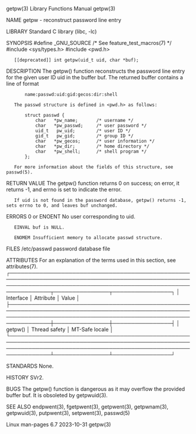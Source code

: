 getpw(3)                                                                                  Library Functions Manual                                                                                 getpw(3)

NAME
       getpw - reconstruct password line entry

LIBRARY
       Standard C library (libc, -lc)

SYNOPSIS
       #define _GNU_SOURCE             /* See feature_test_macros(7) */
       #include <sys/types.h>
       #include <pwd.h>

       [[deprecated]] int getpw(uid_t uid, char *buf);

DESCRIPTION
       The getpw() function reconstructs the password line entry for the given user ID uid in the buffer buf.  The returned buffer contains a line of format

           name:passwd:uid:gid:gecos:dir:shell

       The passwd structure is defined in <pwd.h> as follows:

           struct passwd {
               char   *pw_name;       /* username */
               char   *pw_passwd;     /* user password */
               uid_t   pw_uid;        /* user ID */
               gid_t   pw_gid;        /* group ID */
               char   *pw_gecos;      /* user information */
               char   *pw_dir;        /* home directory */
               char   *pw_shell;      /* shell program */
           };

       For more information about the fields of this structure, see passwd(5).

RETURN VALUE
       The getpw() function returns 0 on success; on error, it returns -1, and errno is set to indicate the error.

       If uid is not found in the password database, getpw() returns -1, sets errno to 0, and leaves buf unchanged.

ERRORS
       0 or ENOENT
              No user corresponding to uid.

       EINVAL buf is NULL.

       ENOMEM Insufficient memory to allocate passwd structure.

FILES
       /etc/passwd
              password database file

ATTRIBUTES
       For an explanation of the terms used in this section, see attributes(7).
       ┌─────────────────────────────────────────────────────────────────────────────────────────────────────────────────────────────────────────────────────────────────┬───────────────┬────────────────┐
       │ Interface                                                                                                                                                       │ Attribute     │ Value          │
       ├─────────────────────────────────────────────────────────────────────────────────────────────────────────────────────────────────────────────────────────────────┼───────────────┼────────────────┤
       │ getpw()                                                                                                                                                         │ Thread safety │ MT-Safe locale │
       └─────────────────────────────────────────────────────────────────────────────────────────────────────────────────────────────────────────────────────────────────┴───────────────┴────────────────┘

STANDARDS
       None.

HISTORY
       SVr2.

BUGS
       The getpw() function is dangerous as it may overflow the provided buffer buf.  It is obsoleted by getpwuid(3).

SEE ALSO
       endpwent(3), fgetpwent(3), getpwent(3), getpwnam(3), getpwuid(3), putpwent(3), setpwent(3), passwd(5)

Linux man-pages 6.7                                                                              2023-10-31                                                                                        getpw(3)
